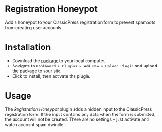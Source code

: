 # Registration Honeypot

Add a honeypot to your ClassicPress registration form to prevent spambots from creating user accounts.

# Installation

* Download the [package](https://github.com/johnalarcon/registration-honeypot/archive/master.zip) to your local computer.
* Navigate to `Dashboard > Plugins > Add New > Upload Plugin` and upload the package to your site.
* Click to install, then activate the plugin.

# Usage

The _Registration Honeypot_ plugin adds a hidden input to the ClassicPress registration form. If the input contains any data when the form is submitted, the account will not be created. There are no settings – just activate and watch account spam dwindle.